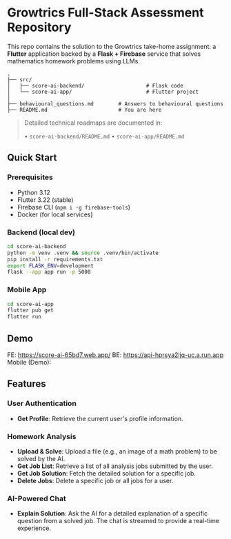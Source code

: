 # Growtrics Full-Stack Assessment Repository

This repo contains the solution to the Growtrics take-home assignment: a **Flutter** application backed by a **Flask + Firebase** service that solves mathematics homework problems using LLMs.

```
.
├── src/
│   ├── score-ai-backend/                    # Flask code
│   └── score-ai-app/                        # Flutter project
│
├── behavioural_questions.md        # Answers to behavioural questions
├── README.md                       # You are here
```

> Detailed technical roadmaps are documented in:
>
> • `score-ai-backend/README.md`
> • `score-ai-app/README.md`

## Quick Start

### Prerequisites
- Python 3.12
- Flutter 3.22 (stable)
- Firebase CLI (`npm i -g firebase-tools`)
- Docker (for local services)

### Backend (local dev)
```bash
cd score-ai-backend
python -m venv .venv && source .venv/bin/activate
pip install -r requirements.txt
export FLASK_ENV=development
flask --app app run -p 5000
```

### Mobile App
```bash
cd score-ai-app
flutter pub get
flutter run
```

## Demo
FE: https://score-ai-65bd7.web.app/
BE: https://api-hprsya2ljq-uc.a.run.app
Mobile (Demo): 
## Features

### User Authentication
- **Get Profile**: Retrieve the current user's profile information.

### Homework Analysis
- **Upload & Solve**: Upload a file (e.g., an image of a math problem) to be solved by the AI.
- **Get Job List**: Retrieve a list of all analysis jobs submitted by the user.
- **Get Job Solution**: Fetch the detailed solution for a specific job.
- **Delete Jobs**: Delete a specific job or all jobs for a user.

### AI-Powered Chat
- **Explain Solution**: Ask the AI for a detailed explanation of a specific question from a solved job. The chat is streamed to provide a real-time experience. 